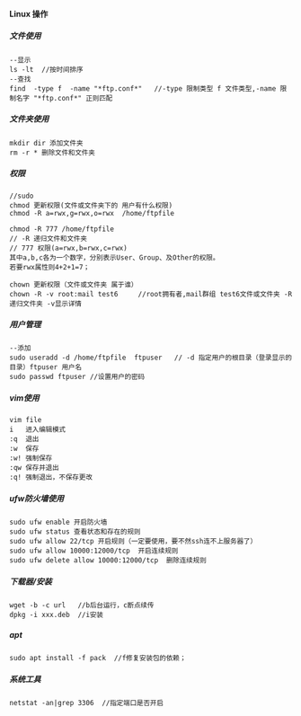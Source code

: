 #### Linux 操作
##### 文件使用
```
--显示
ls -lt  //按时间排序
--查找
find  -type f  -name "*ftp.conf*"   //-type 限制类型 f 文件类型,-name 限制名字 "*ftp.conf*" 正则匹配
```
##### 文件夹使用
```
mkdir dir 添加文件夹
rm -r * 删除文件和文件夹
```
##### 权限
```
//sudo 
chmod 更新权限(文件或文件夹下的 用户有什么权限)
chmod -R a=rwx,g=rwx,o=rwx  /home/ftpfile 

chmod -R 777 /home/ftpfile  
// -R 递归文件和文件夹
// 777 权限(a=rwx,b=rwx,c=rwx)
其中a,b,c各为一个数字，分别表示User、Group、及Other的权限。
若要rwx属性则4+2+1=7；

chown 更新权限（文件或文件夹 属于谁）
chown -R -v root:mail test6     //root拥有者,mail群组 test6文件或文件夹 -R递归文件夹 -v显示详情
```
##### 用户管理
```
--添加
sudo useradd -d /home/ftpfile  ftpuser   // -d 指定用户的根目录（登录显示的目录）ftpuser 用户名
sudo passwd ftpuser //设置用户的密码
```
##### vim使用
```
vim file 
i   进入编辑模式
:q  退出
:w  保存
:w! 强制保存
:qw 保存并退出
:q! 强制退出，不保存更改
```
##### ufw防火墙使用
``` 
sudo ufw enable 开启防火墙
sudo ufw status 查看状态和存在的规则
sudo ufw allow 22/tcp 开启规则（一定要使用，要不然ssh连不上服务器了）
sudo ufw allow 10000:12000/tcp  开启连续规则
sudo ufw delete allow 10000:12000/tcp  删除连续规则
```
##### 下载器/安装
```
wget -b -c url   //b后台运行，c断点续传
dpkg -i xxx.deb  //i安装 
```
##### apt
```
sudo apt install -f pack  //f修复安装包的依赖；
```
##### 系统工具
```
netstat -an|grep 3306  //指定端口是否开启
```
